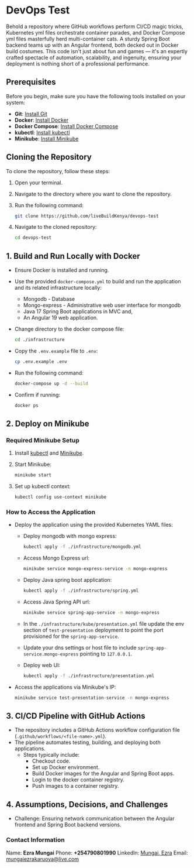 # DevOps Test

Behold a repository where GitHub workflows perform CI/CD magic tricks, Kubernetes yml files orchestrate container parades, and Docker Compose yml files masterfully herd multi-container cats. A sturdy Spring Boot backend teams up with an Angular frontend, both decked out in Docker build costumes. This code isn't just about fun and games — it's an expertly crafted spectacle of automation, scalability, and ingenuity, ensuring your deployment is nothing short of a professional performance.

## Prerequisites

Before you begin, make sure you have the following tools installed on your system:

- **Git**: [Install Git](https://git-scm.com/book/en/v2/Getting-Started-Installing-Git)
- **Docker**: [Install Docker](https://docs.docker.com/get-docker/)
- **Docker Compose**: [Install Docker Compose](https://docs.docker.com/compose/install/)
- **kubectl**: [Install kubectl](https://kubernetes.io/docs/tasks/tools/install-kubectl/)
- **Minikube**: [Install Minikube](https://minikube.sigs.k8s.io/docs/start/)

## Cloning the Repository

To clone the repository, follow these steps:

1. Open your terminal.
2. Navigate to the directory where you want to clone the repository.
3. Run the following command:

    ```bash
    git clone https://github.com/liveBuildKenya/devops-test
    ```

4. Navigate to the cloned repository:

    ```sh
    cd devops-test
    ```

## 1. Build and Run Locally with Docker

- Ensure Docker is installed and running.
- Use the provided `docker-compose.yml` to build and run the application and its related infrastructure locally:
  - Mongodb - Database
  - Mongo-express - Administrative web user interface for mongodb
  - Java 17 Spring Boot applications in MVC and,
  - An Angular 19 web application.
- Change directory to the docker compose file:
  
  ```bash
  cd ./infrastructure
  ```

- Copy the `.env.example` file to `.env`:
  
  ```bash
  cp .env.example .env
  ```

- Run the following command:
  
  ```bash
  docker-compose up -d --build
  ```

- Confirm if running:
  
  ```bash
  docker ps
  ```

## 2. Deploy on Minikube

### Required Minikube Setup

1. Install [kubectl](https://kubernetes.io/docs/tasks/tools/install-kubectl/) and [Minikube](https://minikube.sigs.k8s.io/docs/start/).
2. Start Minikube:

   ```bash
   minikube start
   ```

3. Set up kubectl context:
  
   ```bash
   kubectl config use-context minikube
   ```

### How to Access the Application

- Deploy the application using the provided Kubernetes YAML files:
  - Deploy mongodb with mongo express:

    ```bash
    kubectl apply -f ./infrastructure/mongodb.yml
    ```
  
  - Access Mongo Express url:
  
    ```bash
    minikube service mongo-express-service -n mongo-express
    ```

  - Deploy Java spring boot application:

    ```bash
    kubectl apply -f ./infrastructure/spring.yml
    ```

  - Access Java Spring API url:
  
    ```bash
    minikube service spring-app-service -n mongo-express
    ```

  - In the `./infrastructure/kube/presentation.yml` file update the env section of `test-presentation` deployment to point the port provisioned for the `spring-app-service`.
  - Update your dns settings or host file to include `spring-app-service.mongo-express` pointing to `127.0.0.1`.
  - Deploy web UI:

    ```bash
    kubectl apply -f ./infrastructure/presentation.yml
    ```

- Access the applications via Minikube's IP:
  
  ```bash
  minikube service test-presentation-service -n mongo-express
  ```

## 3. CI/CD Pipeline with GitHub Actions

- The repository includes a GitHub Actions workflow configuration file (`.github/workflows/<file-name>.yml`).
- The pipeline automates testing, building, and deploying both applications.
  - Steps typically include:
    - Checkout code.
    - Set up Docker environment.
    - Build Docker images for the Angular and Spring Boot apps.
    - Login to the docker container registry.
    - Push images to a container registry.

## 4. Assumptions, Decisions, and Challenges

- Challenge: Ensuring network communication between the Angular frontend and Spring Boot backend versions.


### Contact Information
Name: **Ezra Mungai** 
Phone: **+254790801990** 
LinkedIn: [Mungai, Ezra](https://www.linkedin.com/in/ezra-mungai-494892a4/) 
Email: mungaiezrakaruoya@live.com
